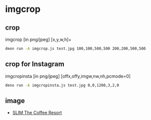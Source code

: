# imgcrop

## crop

imgcrop [in png/jpeg] [x,y,w,h]+
```sh
deon run -A imgcrop.js test.jpg 100,100,500,500 200,200,500,500
```

## crop for Instagram

imgcropinsta [in png/jpeg] [offx,offy,imgw,nw,nh,pcmode=0]
```sh
deno run -A imgcropinsta.js test.jpg 0,0,1200,3,2,0
```

## image

- [SLIM The Coffee Resort](https://slim.velvet.jp/index.html/)
